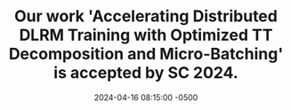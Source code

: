 ---
layout: news
title: "Our work <strong>'Accelerating Distributed DLRM Training with Optimized TT Decomposition and Micro-Batching'</strong> is accepted by <strong>SC 2024</strong>."
date: 2024-04-16 08:15:00 -0500
---